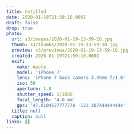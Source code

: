 ```yaml
---
title: Untitled
date: 2020-01-19T21:59:10.000Z
draft: false
drop: true
photo:
  url: s3/images/2020-01-19-13-59-10.jpg
  thumb: s3/thumbs/2020-01-19-13-59-10.jpg
  preview: s3/previews/2020-01-19-13-59-10.jpg
  created: 2020-01-19T21:59:10.000Z
  exif:
    make: Apple
    model: 'iPhone 7'
    lens: 'iPhone 7 back camera 3.99mm f/1.8'
    iso: 50
    aperture: 1.8
    shutter_speed: 1/1008
    focal_length: '4.0 mm'
    gps: '47.8104527777778 -122.387444444444'
  title: null
  caption: null
links: []
---
```

